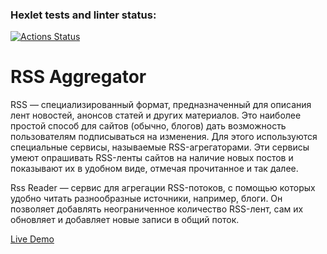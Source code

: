 ### Hexlet tests and linter status:
[![Actions Status](https://github.com/LisKurama/frontend-project-11/actions/workflows/hexlet-check.yml/badge.svg)](https://github.com/LisKurama/frontend-project-11/actions)

# RSS Aggregator

RSS — специализированный формат, предназначенный для описания лент новостей, анонсов статей и других материалов. Это наиболее простой способ для сайтов (обычно, блогов) дать возможность пользователям подписываться на изменения. Для этого используются специальные сервисы, называемые RSS-агрегаторами. Эти сервисы умеют опрашивать RSS-ленты сайтов на наличие новых постов и показывают их в удобном виде, отмечая прочитанное и так далее.

Rss Reader — сервис для агрегации RSS-потоков, с помощью которых удобно читать разнообразные источники, например, блоги. Он позволяет добавлять неограниченное количество RSS-лент, сам их обновляет и добавляет новые записи в общий поток.

[Live Demo](https://frontend-project-11-2u6f0no9m-liskuramas-projects.vercel.app)